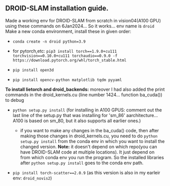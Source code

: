 
## DROID-SLAM installation guide.

Made a working env for DROID-SLAM from scratch in vision04(A100 GPU) using these commands on 6Jan2024... So it works... env name is `droid`
Make a new conda environment, install these in given order: 
- `conda create -n droid python=3.9`

- for pytorch,etc: `pip3 install torch==1.9.0+cu111 torchvision==0.10.0+cu111 torchaudio==0.9.0 -f https://download.pytorch.org/whl/torch_stable.html`

- `pip install open3d`

- `pip install opencv-python matplotlib tqdm pyyaml`

**To install lietorch and droid_backends:** moreover I had also added the print commands in the droid_kernels.cu (line number 1424... function ba_cuda()) to debug
- `python setup.py install` (for installing in A100 GPUS: comment out the last line of the setup.py that was installing for 'sm_86' aarchitecture... A100 is based on sm_80, but it also supports all earlier ones.)
    - if you want to make any changes in the ba_cuda() code, then after making those changes in droid_kernels.cu, you need to do `python setup.py install` from the conda env in which you want to install the changed version. 
    **Note:** it doesn't depend on which repo(you can have DROID-SLAM code at multiple locations). It just depend on from which conda env you run the program. So the installed libraries after `python setup.py install` goes to the conda env path.

- `pip install torch-scatter==2.0.9` (as this version is also in my earleir env: `droid_novis2`)

